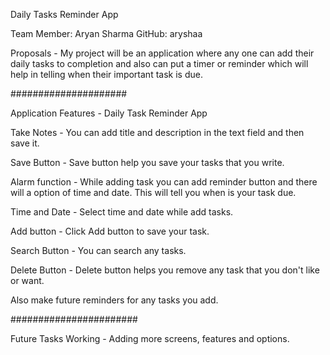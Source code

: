 Daily Tasks Reminder App

Team Member: Aryan Sharma
GitHub: aryshaa

Proposals - My project will be an application where any one can add their daily tasks to completion and also can put a timer or reminder which will help in telling when their important task is due. 

#####################

Application Features - 
Daily Task Reminder App 

Take Notes - You can add title and description in the text field and then save it.

Save Button - Save button help you save your tasks that you write.

Alarm function - While adding task you can add reminder button and there will a option of time and date. This will tell you when is your task due.

Time and Date - Select time and date while add tasks.

Add button - Click Add button to save your task.

Search Button - You can search any tasks.

Delete Button - Delete button helps you remove any task that you don't like or want.

Also make future reminders for any tasks you add.

#######################

Future Tasks Working - Adding more screens, features and options.
